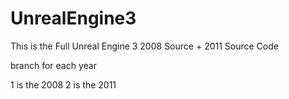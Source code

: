 # UnrealEngine3

This is the Full Unreal Engine 3 2008 Source + 2011 Source Code

branch for each year 

1 is the 2008
2 is the 2011
